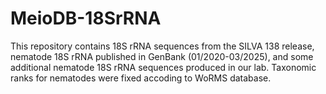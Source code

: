 # MeioDB-18SrRNA

This repository contains 18S rRNA sequences from the SILVA 138 release, nematode 18S rRNA published in GenBank (01/2020-03/2025), and some additional nematode 18S rRNA sequences produced in our lab. Taxonomic ranks for nematodes were fixed accoding to WoRMS database.
